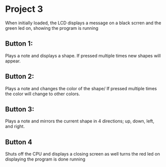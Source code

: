 # Project 3

When initially loaded, the LCD displays a message on a black scrren and the
green led on, showing the program is running

## Button 1:

Plays a note and displays a shape. If pressed multiple times new shapes will
appear.

## Button 2:

Plays a note and changes the color of the shape/ If pressed multiple times the
color will change to other colors.

## Button 3:

Plays a note and mirrors the current shape in 4 directions; up, down, left,
and right.

## Button 4

Shuts off the CPU and displays a closing screen as well turns the red led on
displaying the program is done running
